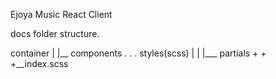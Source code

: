 Ejoya Music React Client

docs 
folder structure.

container 
   |
   |__ components
          .
          .
          .
styles(scss)
    |
    |
    |___ partials
    +
    +
    +__index.scss
